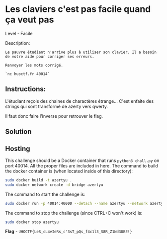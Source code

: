 # Les claviers c'est pas facile quand ça veut pas

Level - Facile

Description:
```
Le pauvre étudiant n'arrive plus à utiliser son clavier. Il a besoin de votre aide pour corriger ses erreurs.

Renvoyer les mots corrigé.

`nc huoctf.fr 40014`
```

## Instructions:

L'étudiant reçois des chaines de charactères étrange...
C'est enfaite des strings qui sont transformé de azerty vers qwerty.

Il faut donc faire l'inverse pour retrouver le flag.


## Solution


## Hosting
This challenge should be a Docker container that runs `python3 chall.py` on port 40014. All the proper files are included in here. The command to build the docker container is (when located inside of this directory):

```bash
sudo docker build -t azertyu .
sudo docker network create -d bridge azertyu
```

The command to start the challenge is:

```bash
sudo docker run -p 40014:40000 --detach --name azertyu --network azertyu azertyu:latest
```

The command to stop the challenge (since CTRL+C won't work) is:

```bash
sudo docker stop azertyu
```


**Flag** - `UHOCTF{LeS_cL4vIeRs_c'3sT_pQs_f4c1l3_S8R_Z1Nd3UBE!}`
